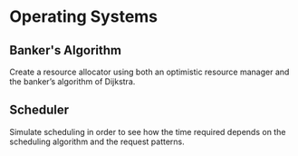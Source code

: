# Operating Systems

## Banker's Algorithm
Create a resource allocator using both an optimistic resource manager and the banker’s algorithm of Dijkstra.

## Scheduler
Simulate scheduling in order to see how the time required depends on the scheduling algorithm and the request patterns.
